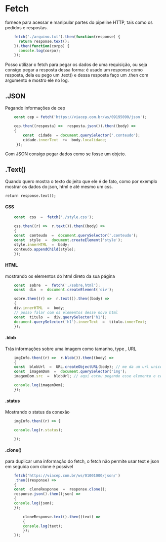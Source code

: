 # Fetch

fornece para acessar e manipular partes do pipeline HTTP, tais como os pedidos e respostas.

```js
    fetch('./arquivo.txt').then(function(response) {
      return response.text();
    }).then(function(corpo) {
      console.log(corpo);
    });
```

Posso utilizar o fetch para pegar os dados de uma requisição, ou seja consigo pegar a resposta dessa forma:
é usado um response como resposta, dela eu pego um .text()
e dessa resposta faço um .then com argumento e mostro ele no log.

## .JSON

Pegando informações de cep

```js
    const cep = fetch('https://viacep.com.br/ws/09195090/json');

    cep.then((resposta) =>  resposta.json()).then((body) =>
    {
        const  cidade  = document.querySelector('.conteudo');
        cidade.innerText  +=  body.localidade;
     });
```

Com JSON consigo pegar dados como se fosse um objeto.

## .Text()

Quando quero mostra o texto do jeito que ele é de fato, como por exemplo mostrar os dados do json, html e até mesmo um css.

    return response.text();

#### CSS
```js
    const  css  =  fetch('./style.css');

    css.then((r) =>  r.text()).then((body) =>
    {
    const  conteudo  =  document.querySelector('.conteudo');
    const  style  =  document.createElement('style');
    style.innerHTML  =  body;
    conteudo.appendChild(style);
    });

```

#### HTML

mostrando os elementos do html direto da sua página
```js
    const  sobre  =  fetch('./sobre.html');
    const  div  =  document.createElement('div');

    sobre.then((r) =>  r.text()).then((body) =>
    {
    div.innerHTML  =  body;
    // posso falar com os elementos desse novo html
    const  titulo  =  div.querySelector('h1');
    document.querySelector('h1').innerText  =  titulo.innerText;
    });
```
#### .blob

Trás informações sobre uma imagem como tamanho, type , URL
```js
    imgInfo.then((r) =>  r.blob()).then((body) =>
    {
    const  blobUrl  =  URL.createObjectURL(body); // me da um url unico
    const  imagemDom  =  document.querySelector('img');
    imagemDom.src  =  blobUrl; // aqui estou pegando esse elemento e colocando url

    console.log(imagemDom);
    });

```
#### .status

Mostrando o status da conexão
```js
    imgInfo.then((r) => {

    console.log(r.status);

    });
```
#### .clone()

para duplicar uma informação do fetch, o fetch não permite usar text e json em seguida com clone é possivel
```js
    fetch('https://viacep.com.br/ws/01001000/json/')
    .then((response) =>
    {
    const  cloneResponse  =  response.clone();
    response.json().then((json) =>
    {
    console.log(json);
    });

        cloneResponse.text().then((text) =>
        {
        console.log(text);
        });
    });
```
